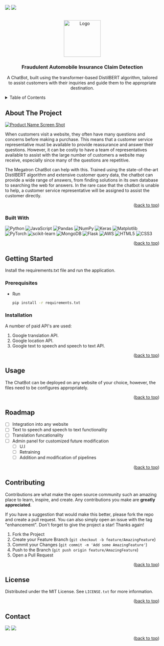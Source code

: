 <a name="Fraudulent-Automobile-Insurance-Claim-Detection"></a>

<!-- PROJECT SHIELDS -->
<!--*** [![Contributors][contributors-shield]][contributors-url]
[![Forks][forks-shield]][forks-url]
[![Stargazers][stars-shield]][stars-url]
[![Issues][issues-shield]][issues-url]
[![MIT License][license-shield]][license-url]--->

<!-- SOCIALS -->
<a href = "https://www.linkedin.com/in/hakeem-atyab/"><img src="https://img.shields.io/badge/LinkedIn-0077B5?style=for-the-badge&logo=linkedin&logoColor=white"/></a>
<a href = "mailto: hakeematyab.mobile@gmail.com"><img src="https://img.shields.io/badge/Gmail-D14836?style=for-the-badge&logo=gmail&logoColor=white"/></a>

<!-- PROJECT LOGO -->
<br />
<div align="center">
  <a href="[https://github.com/Intuitive-Brilliance/Megatron-ChatBot](https://github.com/Intuitive-Brilliance/Megatron-ChatBot)">
    <img src="https://camo.githubusercontent.com/29d8540b89fb65e921fddb15d798dca844dfa0a78768f2db947a9b9349d89101/68747470733a2f2f6d69726f2e6d656469756d2e636f6d2f6d61782f313230302f312a39493645494c354e47323041387365356166566d4f672e676966" alt="Logo" width="120" height="120">
  </a>

<h3 align="center">Fraudulent Automobile Insurance Claim Detection</h3>

  <p align="center">
     A ChatBot, built using the transformer-based DistilBERT algorithm, tailored to assist customers with their inquiries and guide them to the appropriate destination.
    <br />
<!--<a href="https://github.com/github_username/repo_name"><strong>Explore the docs »</strong></a>
    <br />
    <br />
    <a href="https://github.com/github_username/repo_name">View Demo</a>
    ·
<!--     <a href="https://github.com/github_username/repo_name/issues">Report Bug</a>
    ·
    <a href="https://github.com/github_username/repo_name/issues">Request Feature</a>-->
  </p>
</div>



<!-- TABLE OF CONTENTS -->
<details>
  <summary>Table of Contents</summary>
  <ol>
    <li>
      <a href="#about-the-project">About The Project</a>
      <ul>
        <li><a href="#built-with">Built With</a></li>
      </ul>
    </li>
    <li>
      <a href="#getting-started">Getting Started</a>
      <ul>
        <li><a href="#prerequisites">Prerequisites</a></li>
        <li><a href="#installation">Installation</a></li>
      </ul>
    </li>
    <li><a href="#usage">Usage</a></li>
    <li><a href="#roadmap">Roadmap</a></li>
    <li><a href="#contributing">Contributing</a></li>
    <li><a href="#license">License</a></li>
    <li><a href="#contact">Contact</a></li>
<!---    <li><a href="#acknowledgments">Acknowledgments</a></li>--->
  </ol>
</details>



<!-- ABOUT THE PROJECT -->
## About The Project

[![Product Name Screen Shot][product-screenshot]](https://example.com)

When customers visit a website, they often have many questions and concerns before making a purchase. This means that a customer service representative must be available to provide reassurance and answer their questions. However, it can be costly to have a team of representatives available to assist with the large number of customers a website may receive, especially since many of the questions are repetitive. 

The Megatron ChatBot can help with this. Trained using the state-of-the-art DistilBERT algorithm and extensive customer query data, the chatbot can provide a wide range of answers, from finding solutions in its own database to searching the web for answers. In the rare case that the chatbot is unable to help, a customer service representative will be assigned to assist the customer directly.

<p align="right">(<a href="#readme-top">back to top</a>)</p>



### Built With

![Python](https://img.shields.io/badge/python-3670A0?style=for-the-badge&logo=python&logoColor=ffdd54)
![JavaScript](https://img.shields.io/badge/javascript-%23323330.svg?style=for-the-badge&logo=javascript&logoColor=%23F7DF1E)
![Pandas](https://img.shields.io/badge/pandas-%23150458.svg?style=for-the-badge&logo=pandas&logoColor=white)
![NumPy](https://img.shields.io/badge/numpy-%23013243.svg?style=for-the-badge&logo=numpy&logoColor=white)
![Keras](https://img.shields.io/badge/Keras-%23D00000.svg?style=for-the-badge&logo=Keras&logoColor=white)
![Matplotlib](https://img.shields.io/badge/Matplotlib-%23ffffff.svg?style=for-the-badge&logo=Matplotlib&logoColor=black)
![PyTorch](https://img.shields.io/badge/PyTorch-%23EE4C2C.svg?style=for-the-badge&logo=PyTorch&logoColor=white)
![scikit-learn](https://img.shields.io/badge/scikit--learn-%23F7931E.svg?style=for-the-badge&logo=scikit-learn&logoColor=white)
![MongoDB](https://img.shields.io/badge/MongoDB-%234ea94b.svg?style=for-the-badge&logo=mongodb&logoColor=white)
![Flask](https://img.shields.io/badge/flask-%23000.svg?style=for-the-badge&logo=flask&logoColor=white)
![AWS](https://img.shields.io/badge/AWS-%23FF9900.svg?style=for-the-badge&logo=amazon-aws&logoColor=white)
![HTML5](https://img.shields.io/badge/html5-%23E34F26.svg?style=for-the-badge&logo=html5&logoColor=white)
![CSS3](https://img.shields.io/badge/css3-%231572B6.svg?style=for-the-badge&logo=css3&logoColor=white)

<p align="right">(<a href="#readme-top">back to top</a>)</p>



<!-- GETTING STARTED -->
## Getting Started

Install the requirements.txt file and run the application.

### Prerequisites

* Run
  ```sh
  pip install -r requirements.txt
  ```

### Installation
A number of paid API's are used:

1. Google translation API.
2. Google location API.
3. Google text to speech and speech to text API.


<p align="right">(<a href="#readme-top">back to top</a>)</p>



<!-- USAGE EXAMPLES -->
## Usage

The ChatBot can be deployed on any website of your choice, however, the files need to be configures appropriately.

<!---_For more examples, please refer to the [Documentation](https://example.com)_--->

<p align="right">(<a href="#readme-top">back to top</a>)</p>



<!-- ROADMAP -->
## Roadmap

- [ ] Integration into any website
- [ ] Text to speech and speech to text functionality
- [ ] Translation funcationality
- [ ] Admin panel for customized future modification
  - [ ] U.I
  - [ ] Retraining
  - [ ] Addition and modification of pipelines

<!---See the [open issues](https://github.com/github_username/repo_name/issues) for a full list of proposed features (and known issues).--->

<p align="right">(<a href="#readme-top">back to top</a>)</p>



<!-- CONTRIBUTING -->
## Contributing

Contributions are what make the open source community such an amazing place to learn, inspire, and create. Any contributions you make are **greatly appreciated**.

If you have a suggestion that would make this better, please fork the repo and create a pull request. You can also simply open an issue with the tag "enhancement".
Don't forget to give the project a star! Thanks again!

1. Fork the Project
2. Create your Feature Branch (`git checkout -b feature/AmazingFeature`)
3. Commit your Changes (`git commit -m 'Add some AmazingFeature'`)
4. Push to the Branch (`git push origin feature/AmazingFeature`)
5. Open a Pull Request

<p align="right">(<a href="#readme-top">back to top</a>)</p>



<!-- LICENSE -->
## License

Distributed under the MIT License. See `LICENSE.txt` for more information.

<p align="right">(<a href="#readme-top">back to top</a>)</p>



<!-- CONTACT -->
## Contact

<a href = "https://www.linkedin.com/in/hakeem-atyab/"><img src="https://img.shields.io/badge/LinkedIn-0077B5?style=for-the-badge&logo=linkedin&logoColor=white"/></a>
<a href = "mailto: hakeematyab.mobile@gmail.com"><img src="https://img.shields.io/badge/Gmail-D14836?style=for-the-badge&logo=gmail&logoColor=white"/></a>

<p align="right">(<a href="#readme-top">back to top</a>)</p>



<!-- ACKNOWLEDGMENTS 
## Acknowledgments

* []()
* []()
* []()

<p align="right">(<a href="#readme-top">back to top</a>)</p>-->



<!-- MARKDOWN LINKS & IMAGES -->
<!-- https://www.markdownguide.org/basic-syntax/#reference-style-links -->
[contributors-shield]: https://img.shields.io/github/contributors/github_username/repo_name.svg?style=for-the-badge
[contributors-url]: https://github.com/github_username/repo_name/graphs/contributors
[forks-shield]: https://img.shields.io/github/forks/github_username/repo_name.svg?style=for-the-badge
[forks-url]: https://github.com/github_username/repo_name/network/members
[stars-shield]: https://img.shields.io/github/stars/github_username/repo_name.svg?style=for-the-badge
[stars-url]: https://github.com/github_username/repo_name/stargazers
[issues-shield]: https://img.shields.io/github/issues/github_username/repo_name.svg?style=for-the-badge
[issues-url]: https://github.com/github_username/repo_name/issues
[license-shield]: https://img.shields.io/github/license/github_username/repo_name.svg?style=for-the-badge
[license-url]: https://github.com/github_username/repo_name/blob/master/LICENSE.txt
[linkedin-shield]: https://img.shields.io/badge/-LinkedIn-black.svg?style=for-the-badge&logo=linkedin&colorB=555
[linkedin-url]: https://linkedin.com/in/linkedin_username
[product-screenshot]: images/screenshot.png
[Next.js]: https://img.shields.io/badge/next.js-000000?style=for-the-badge&logo=nextdotjs&logoColor=white
[Next-url]: https://nextjs.org/
[React.js]: https://img.shields.io/badge/React-20232A?style=for-the-badge&logo=react&logoColor=61DAFB
[React-url]: https://reactjs.org/
[Vue.js]: https://img.shields.io/badge/Vue.js-35495E?style=for-the-badge&logo=vuedotjs&logoColor=4FC08D
[Vue-url]: https://vuejs.org/
[Angular.io]: https://img.shields.io/badge/Angular-DD0031?style=for-the-badge&logo=angular&logoColor=white
[Angular-url]: https://angular.io/
[Svelte.dev]: https://img.shields.io/badge/Svelte-4A4A55?style=for-the-badge&logo=svelte&logoColor=FF3E00
[Svelte-url]: https://svelte.dev/
[Laravel.com]: https://img.shields.io/badge/Laravel-FF2D20?style=for-the-badge&logo=laravel&logoColor=white
[Laravel-url]: https://laravel.com
[Bootstrap.com]: https://img.shields.io/badge/Bootstrap-563D7C?style=for-the-badge&logo=bootstrap&logoColor=white
[Bootstrap-url]: https://getbootstrap.com
[JQuery.com]: https://img.shields.io/badge/jQuery-0769AD?style=for-the-badge&logo=jquery&logoColor=white
[JQuery-url]: https://jquery.com 
[Python-url]: https://img.shields.io/badge/python-3670A0?style=for-the-badge&logo=python&logoColor=ffdd54
